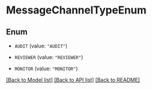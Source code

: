 # MessageChannelTypeEnum

## Enum


* `AUDIT` (value: `"AUDIT"`)

* `REVIEWER` (value: `"REVIEWER"`)

* `MONITOR` (value: `"MONITOR"`)


[[Back to Model list]](../README.md#documentation-for-models) [[Back to API list]](../README.md#documentation-for-api-endpoints) [[Back to README]](../README.md)



